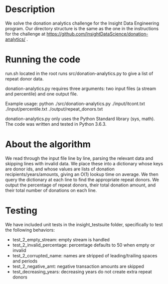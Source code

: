 # Description
We solve the donation analytics challenge for the Insight Data Engineering program.  Our directory structure is the same as the one in the instructions for the challenge at https://github.com/InsightDataScience/donation-analytics/ .

# Running the code
run.sh located in the root runs src/donation-analytics.py to give a list of repeat donor data.

donation-analytics.py requires three arguments: two input files (a stream and percentile) and one output file.

Example usage:  python ./src/donation-analytics.py ./input/itcont.txt ./input/percentile.txt ./output/repeat_donors.txt

donation-analytics.py only uses the Python Standard library (sys, math).  The code was written and tested in Python 3.6.3.

# About the algorithm
We read through the input file line by line, parsing the relevant data and skipping lines with invalid data.  We place these into a dictionary whose keys are donor ids, and whose values are lists of donation recipients/years/amounts, giving an O(1) lookup time on average.  We then query the dictionary at each line to find the appropriate repeat donors.  We output the percentage of repeat donors, their total donation amount, and their total number of donations on each line.

# Testing
We have included unit tests in the insight_testsuite folder, specifically to test the following behaviors:

- test_2_empty_stream: empty stream is handled
- test_2_invalid_percentage: percentage defaults to 50 when empty or invalid
- test_2_corrupted_name: names are stripped of leading/trailing spaces and periods
- test_2_negative_amt: negative transaction amounts are skipped
- test_decreasing_years: decreasing years do not create extra repeat donors
